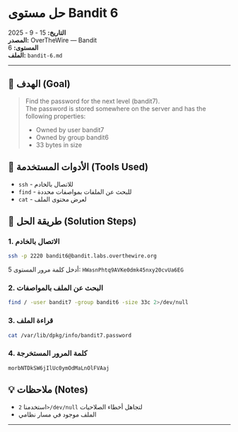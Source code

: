 # حل مستوى Bandit 6
**التاريخ:** 15 - 9 - 2025   
**المصدر:** OverTheWire — Bandit  
**المستوى:** 6  
**الملف:** `bandit-6.md`

---

## 🎯 الهدف (Goal)
> Find the password for the next level (bandit7).  
> The password is stored somewhere on the server and has the following properties:
> - Owned by user bandit7
> - Owned by group bandit6
> - 33 bytes in size

## 🔧 الأدوات المستخدمة (Tools Used)
- `ssh` - للاتصال بالخادم
- `find` - للبحث عن الملفات بمواصفات محددة
- `cat` - لعرض محتوى الملف

## 🚀 طريقة الحل (Solution Steps)

### 1. الاتصال بالخادم
```bash
ssh -p 2220 bandit6@bandit.labs.overthewire.org
```
أدخل كلمة مرور المستوى 5: `HWasnPhtq9AVKe0dmk45nxy20cvUa6EG`

### 2. البحث عن الملف بالمواصفات
```bash
find / -user bandit7 -group bandit6 -size 33c 2>/dev/null
```

### 3. قراءة الملف
```bash
cat /var/lib/dpkg/info/bandit7.password
```

### 4. كلمة المرور المستخرجة
```
morbNTDkSW6jIlUc0ymOdMaLnOlFVAaj
```

## 💡 ملاحظات (Notes)
- استخدمنا `2>/dev/null` لتجاهل أخطاء الصلاحيات
- الملف موجود في مسار نظامي

---
